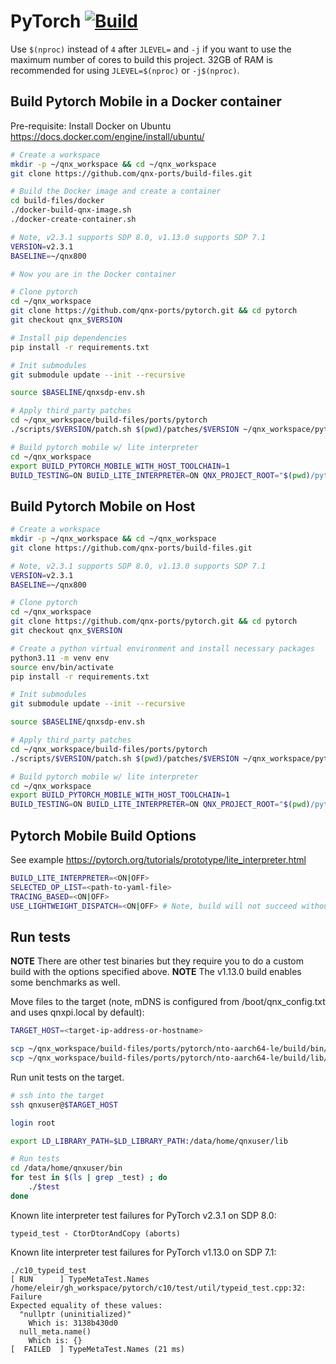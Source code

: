 # PyTorch [![Build](https://github.com/qnx-ports/build-files/actions/workflows/pytorch.yml/badge.svg)](https://github.com/qnx-ports/build-files/actions/workflows/pytorch.yml)

Use `$(nproc)` instead of `4` after `JLEVEL=` and `-j` if you want to use the maximum number of cores to build this project.
32GB of RAM is recommended for using `JLEVEL=$(nproc)` or `-j$(nproc)`.

## Build Pytorch Mobile in a Docker container

Pre-requisite: Install Docker on Ubuntu https://docs.docker.com/engine/install/ubuntu/
```bash
# Create a workspace
mkdir -p ~/qnx_workspace && cd ~/qnx_workspace
git clone https://github.com/qnx-ports/build-files.git

# Build the Docker image and create a container
cd build-files/docker
./docker-build-qnx-image.sh
./docker-create-container.sh

# Note, v2.3.1 supports SDP 8.0, v1.13.0 supports SDP 7.1
VERSION=v2.3.1
BASELINE=~/qnx800

# Now you are in the Docker container

# Clone pytorch
cd ~/qnx_workspace
git clone https://github.com/qnx-ports/pytorch.git && cd pytorch
git checkout qnx_$VERSION

# Install pip dependencies
pip install -r requirements.txt

# Init submodules
git submodule update --init --recursive

source $BASELINE/qnxsdp-env.sh

# Apply third_party patches
cd ~/qnx_workspace/build-files/ports/pytorch
./scripts/$VERSION/patch.sh $(pwd)/patches/$VERSION ~/qnx_workspace/pytorch

# Build pytorch mobile w/ lite interpreter
cd ~/qnx_workspace
export BUILD_PYTORCH_MOBILE_WITH_HOST_TOOLCHAIN=1
BUILD_TESTING=ON BUILD_LITE_INTERPRETER=ON QNX_PROJECT_ROOT="$(pwd)/pytorch" make -C build-files/ports/pytorch  install JLEVEL=4
```

## Build Pytorch Mobile on Host

```bash
# Create a workspace
mkdir -p ~/qnx_workspace && cd ~/qnx_workspace
git clone https://github.com/qnx-ports/build-files.git

# Note, v2.3.1 supports SDP 8.0, v1.13.0 supports SDP 7.1
VERSION=v2.3.1
BASELINE=~/qnx800

# Clone pytorch
cd ~/qnx_workspace
git clone https://github.com/qnx-ports/pytorch.git && cd pytorch
git checkout qnx_$VERSION

# Create a python virtual environment and install necessary packages
python3.11 -m venv env
source env/bin/activate
pip install -r requirements.txt

# Init submodules
git submodule update --init --recursive

source $BASELINE/qnxsdp-env.sh

# Apply third_party patches
cd ~/qnx_workspace/build-files/ports/pytorch
./scripts/$VERSION/patch.sh $(pwd)/patches/$VERSION ~/qnx_workspace/pytorch

# Build pytorch mobile w/ lite interpreter
cd ~/qnx_workspace
export BUILD_PYTORCH_MOBILE_WITH_HOST_TOOLCHAIN=1
BUILD_TESTING=ON BUILD_LITE_INTERPRETER=ON QNX_PROJECT_ROOT="$(pwd)/pytorch" make -C build-files/ports/pytorch  install JLEVEL=4
```

## Pytorch Mobile Build Options
See example https://pytorch.org/tutorials/prototype/lite_interpreter.html
```bash
BUILD_LITE_INTERPRETER=<ON|OFF>
SELECTED_OP_LIST=<path-to-yaml-file>
TRACING_BASED=<ON|OFF>
USE_LIGHTWEIGHT_DISPATCH=<ON|OFF> # Note, build will not succeed without setting SELECTED_OP_LIST.
```

## Run tests

**NOTE** There are other test binaries but they require you to do a custom build with the options specified above.
**NOTE** The v1.13.0 build enables some benchmarks as well.

Move files to the target (note, mDNS is configured from /boot/qnx_config.txt and
uses qnxpi.local by default):
```bash
TARGET_HOST=<target-ip-address-or-hostname>

scp ~/qnx_workspace/build-files/ports/pytorch/nto-aarch64-le/build/bin/*_test qnxuser@$TARGET_HOST:/data/home/qnxuser/bin
scp ~/qnx_workspace/build-files/ports/pytorch/nto-aarch64-le/build/lib/*.so* qnxuser@$TARGET_HOST:/data/home/qnxuser/lib
```

Run unit tests on the target.

```bash
# ssh into the target
ssh qnxuser@$TARGET_HOST

login root

export LD_LIBRARY_PATH=$LD_LIBRARY_PATH:/data/home/qnxuser/lib

# Run tests
cd /data/home/qnxuser/bin
for test in $(ls | grep _test) ; do
    ./$test
done
```

Known lite interpreter test failures for PyTorch v2.3.1 on SDP 8.0:
```
typeid_test - CtorDtorAndCopy (aborts)
```

Known lite interpreter test failures for PyTorch v1.13.0 on SDP 7.1:
```
./c10_typeid_test
[ RUN      ] TypeMetaTest.Names
/home/eleir/gh_workspace/pytorch/c10/test/util/typeid_test.cpp:32: Failure
Expected equality of these values:
  "nullptr (uninitialized)"
    Which is: 3138b430d0
  null_meta.name()
    Which is: {}
[  FAILED  ] TypeMetaTest.Names (21 ms)
```
